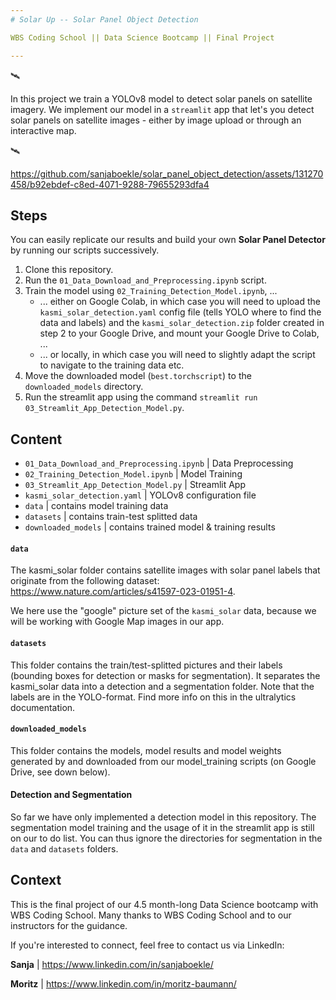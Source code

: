 ```yaml
---
# Solar Up -- Solar Panel Object Detection

WBS Coding School || Data Science Bootcamp || Final Project

---
```

🛰️ 

In this project we train a YOLOv8 model to detect solar panels on satellite imagery. We implement our model in a `streamlit` app that let's you detect solar panels on satellite images - either by image upload or through an interactive map.

🛰️ 






https://github.com/sanjaboekle/solar_panel_object_detection/assets/131270458/b92ebdef-c8ed-4071-9288-79655293dfa4





## Steps

You can easily replicate our results and build your own **Solar Panel Detector** by running our scripts successively.

1. Clone this repository.
2. Run the `01_Data_Download_and_Preprocessing.ipynb` script.
3. Train the model using `02_Training_Detection_Model.ipynb`, ...
    * ... either on Google Colab, in which case you will need to upload the `kasmi_solar_detection.yaml` config file (tells YOLO where to find the data and labels) and the `kasmi_solar_detection.zip` folder created in step 2 to your Google Drive, and mount your Google Drive to Colab, ...
    * ... or locally, in which case you will need to slightly adapt the script to navigate to the training data etc. 
4. Move the downloaded model (`best.torchscript`) to the `downloaded_models` directory.
5. Run the streamlit app using the command `streamlit run 03_Streamlit_App_Detection_Model.py`.




## Content
- `01_Data_Download_and_Preprocessing.ipynb` | Data Preprocessing
- `02_Training_Detection_Model.ipynb` | Model Training
- `03_Streamlit_App_Detection_Model.py` | Streamlit App
- `kasmi_solar_detection.yaml` | YOLOv8 configuration file
- `data` | contains model training data
- `datasets` | contains train-test splitted data
- `downloaded_models` | contains trained model & training results



#### `data`

The kasmi_solar folder contains satellite images with solar panel labels that originate from the following dataset: https://www.nature.com/articles/s41597-023-01951-4. 

We here use the "google" picture set of the `kasmi_solar` data, because we will be working with Google Map images in our app.


#### `datasets`

This folder contains the train/test-splitted pictures and their labels (bounding boxes for detection or masks for segmentation). It separates the kasmi_solar data into a detection and a segmentation folder.
Note that the labels are in the YOLO-format. Find more info on this in the ultralytics documentation.


#### `downloaded_models`

This folder contains the models, model results and model weights generated by and downloaded from our model_training scripts (on Google Drive, see down below).



#### Detection and Segmentation

So far we have only implemented a detection model in this repository. The segmentation model training and the usage of it in the streamlit app is still on our to do list. You can thus ignore the directories for segmentation in the `data` and `datasets` folders.



## Context
This is the final project of our 4.5 month-long Data Science bootcamp with WBS Coding School.
Many thanks to WBS Coding School and to our instructors for the guidance.

If you're interested to connect, feel free to contact us via LinkedIn:

**Sanja** | https://www.linkedin.com/in/sanjaboekle/

**Moritz** | https://www.linkedin.com/in/moritz-baumann/
